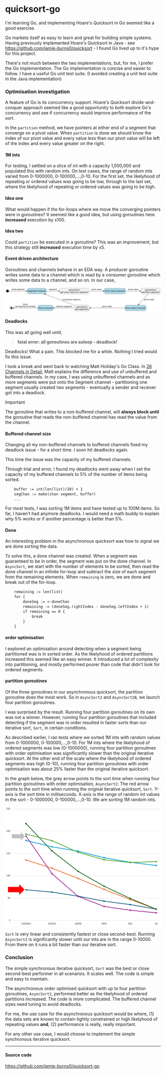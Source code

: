 # quicksort-go

I'm learning Go, and implementing Hoare's Quicksort in Go seemed like a good exercise.

Go markets itself as easy to learn and great for building simple systems. Having previously implemented Hoare's Quicksort in Java - see https://github.com/jamie-burns0/quicksort - I found Go lived up to it's hype for this project.

There's not much between the two implementations, but, for me, I prefer the Go implementation. The Go implementation is concise and easier to follow. I have a useful Go unit test suite. (I avoided creating a unit test suite in the Java implementation)

### Optimisation investigation

A feature of Go is its concurrency support. Hoare's Quicksort divide-and-conquer approach seemed like a good opportunity to both explore Go's concurrency and see if concurrency would improve performance of the sort.

In the `partition` method, we have pointers at either end of a segment that converge on a pivot value. When `partition` is done we should know the index of our pivot value and every value less than our pivot value will be left of the index and every value greater on the right.

#### 1M ints

For testing, I settled on a slice of int with a capacity 1,000,000 and populated this with random ints. On test cases, the range of random ints varied from 0-1000000, 0-100000,...,0-10. For the first set, the likelyhood of repeating or ordered values was going to be low, through to the last set, where the likelyhood of repeating or ordered values was going to be high.

#### Idea one

What would happen if the for-loops where we move the converging pointers were in goroutines? It seemed like a good idea, but using goroutines here __increased__ execution by x100.

#### Idea two

Could `partition` be executed in a goroutine? This was an improvement, but this strategy still __increased__ execution time by x5.

#### Event driven architecture

Goroutines and channels behave in an EDA way. A producer goroutine writes some data to a channel which is read by a consumer goroutine which writes some data to a channel, and so on. In our case,

![quicksort with goroutines diagram](quicksort-go-goroutines-and-channels-diagram.png)

#### Deadlocks

This was all going well until,

> __fatal error: all goroutines are asleep - deadlock!__

Deadlocks! What a pain. This blocked me for a while. Nothing I tried would fix this issue.

I took a break and went back to watching Matt Holiday's Go Class. In [26 Channels in Detail](https://youtu.be/fCkxKGd6CVQ?t=540&si=y1aHUn_Gna--r9zZ), Matt explains the difference and use of unbuffered and buffered channels. In my case, I was using unbuffered channels and as more segments were put onto the Segment channel - partitioning one segment usually created two segments - eventually a sender and receiver got into a deadlock.

> [!IMPORTANT]
> The goroutine that writes to a non-buffered channel, will __always block until__ the goroutine that reads the non-buffered channel has read the value from the channel.

#### Buffered channel size

Changing all my non-buffered channels to buffered channels fixed my deadlock issue - for a short time. I soon hit deadlocks again.

This time the issue was the capacity of my buffered channels.

Through trial and error, I found my deadlocks went away when I set the capacity of my buffered channels to 5% of the number of items being sorted.

```
	buffer := int(len(list)/20) + 1
	segChan := make(chan segment, buffer)
	...
```

For most tests, I was sorting 1M items and have tested up to 100M items. So far, I haven't had anymore deadlocks. I would need a math buddy to explain why 5% works or if another percentage is better than 5%.

#### Done

An interesting problem in the asynchronous quicksort was how to signal we are done sorting the data.

To solve this, a done channel was created. When a segment was guaranteed to be in order, the segment was put on the done channel. In `AsyncSort`, we start with the number of elements to be sorted, then read the done channel in an infinite for-loop and subtract the size of each segment from the remaining elements. When `remaining` is zero, we are done and break out of the for-loop.

```
    remaining := len(list)
	for {
		doneSeg := <-doneChan
		remaining -= (doneSeg.rightIndex - doneSeg.leftIndex + 1)
		if remaining == 0 {
			break
		}
	}
```

#### order optimisation

I explored an optimisation around detecting when a segment being partitioned was is in sorted order. As the likelyhood of ordered partitions increased this seemed like an easy winner. It introduced a lot of complexity into partitioning, and mostly performed poorer than code that didn't look for ordered segments.

#### partition goroutines

Of the three goroutines in our asynchronous quicksort, the partition goroutine does the most work. So in `AsyncSort2` and `AsyncSort2B`, we launch four partition goroutines.

I was surprised by the result. Running four partition goroutines on its own was not a winner. However, running four partition goroutines that included detecting if the segment was in order resulted in faster sorts than our iterative sort, `Sort`, in certain conditions.

As described earlier, I ran tests where we sorted 1M ints with random values from 0-1000000, 0-100000,...,0-10. For 1M ints where the likelyhood of ordered segments was low (0-1000000), running four partition goroutines with order optimisation was significantly slower than the original iterative quicksort. At the other end of the scale where the likelyhood of ordered segments was high (0-10), running four partition goroutines with order optimisation was about 25% faster than the original iterative quicksort.

In the graph below, the grey arrow points to the sort time when running four partition goroutines with order optimisation, `AsyncSort2`. The red arrow points to the sort time when running the original iterative quicksort, `Sort`. Y-axis is the sort time in milliseconds. X-axis is the range of random int values in the sort - 0-1000000, 0-100000,...,0-10. We are sorting 1M random ints.

![quicksort execution time graph](quicksort-execution-time-graph.png)

`Sort` is very linear and consistently fastest or close second-best. Running `AsyncSort2` is significantly slower until our ints are in the range 0-10000. From there on it runs a bit faster than our iterative sort.

### Conclusion

The simple synchronous iterative quicksort, `Sort` was the best or close second-best performer in all scenarios. It scales well. The code is simple and easy to maintain.

The asynchronous order optimised quicksort with up to four partition goroutines, `AsyncSort2`, performed better as the likelyhood of ordered partitions increased. The code is more complicated. The buffered channel sizes need tuning to avoid deadlocks.

For me, the use case for the asynchronous quicksort would be where, (1) the data sets are known to contain tightly constrained or high likelyhood of repeating values __and__, (2) performance is really, really important.

For any other use case, I would choose to implement the simple synchronous iterative quicksort.

___
#### Source code
https://github.com/jamie-burns0/quicksort-go